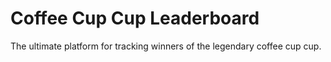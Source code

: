 # Coffee Cup Cup Leaderboard

The ultimate platform for tracking winners of the legendary coffee cup cup.
